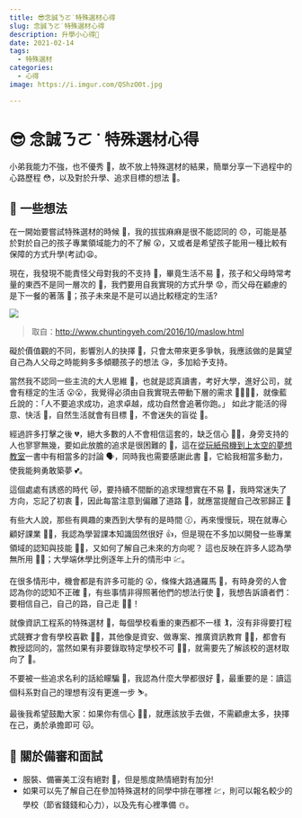 ```yaml
---
title: 😎念誠ㄋㄛ˙特殊選材心得
slug: 念誠ㄋㄛ˙特殊選材心得
description: 升學小心得👋
date: 2021-02-14
tags: 
  - 特殊選材
categories: 
  - 心得
image: https://i.imgur.com/QShzO0t.jpg

---
```


# 😎 念誠ㄋㄛ ˙ 特殊選材心得

小弟我能力不強，也不優秀 🥺，故不放上特殊選材的結果，簡單分享一下過程中的心路歷程 😳，以及對於升學、追求目標的想法 🤫。

## 🐄 一些想法

在一開始要嘗試特殊選材的時候 👻，我的拔拔麻麻是很不能認同的 😞，可能是基於對於自己的孩子專業領域能力的不了解 😲，又或者是希望孩子能用一種比較有保障的方式升學(考試)😩。

現在，我發現不能責怪父母對我的不支持 🤢，畢竟生活不易 🥵，孩子和父母時常考量的東西不是同一層次的 🥱，我們要用自我實現的方式升學 😟，而父母在顧慮的是下一餐的著落 🧐；孩子未來是不是可以過比較穩定的生活?

![](https://i.imgur.com/PLcu3wB.png)

> 取自：http://www.chuntingyeh.com/2016/10/maslow.html

礙於價值觀的不同，影響別人的抉擇 🤔，只會太帶來更多爭執，我應該做的是冀望自己為人父母之時能夠多多傾聽孩子的想法 😘，多加給予支持。

當然我不認同一些主流的大人思維 😤，也就是認真讀書，考好大學，進好公司，就會有穩定的生活 😮😮，我覺得必須由自我實現去帶動下層的需求 🤟🏿🤟🏿，就像藍丘說的：「人不要追求成功，追求卓越，成功自然會追著你跑。」 如此才能活的得意、快活 👏，自然生活就會有目標 🤏，不會迷失的盲從 👀。

經過許多打擊之後 💔，絕大多數的人不會相信這套的，缺乏信心 💪🏻，身旁支持的人也寥寥無幾，要如此放膽的追求是很困難的 🤏，這在[從玩紙飛機到上太空的夢想教室](https://www.books.com.tw/products/0010733630)一書中有相當多的討論 🗣️，同時我也需要感謝此書 💝，它給我相當多動力，使我能夠勇敢築夢 💕。

這個處處有誘惑的時代 😿，要持續不間斷的追求理想實在不易 💨，我時常迷失了方向，忘記了初衷 🎃，因此每當注意到偏離了道路 🌛，就應當提醒自己改邪歸正 🥰

有些大人說，那些有興趣的東西到大學有的是時間 🕜，再來慢慢玩，現在就專心顧好課業 👨‍🎓，我認為學習課本知識固然很好 👍，但是現在不多加以開發一些專業領域的認知與技能 👨‍🏭，又如何了解自己未來的方向呢？ 這也反映在許多人認為學無所用 🙅‍♂️；大學端休學比例逐年上升的情形中 💹。

在很多情形中，機會都是有許多可能的 😲，條條大路通羅馬 🌃，有時身旁的人會認為你的認知不正確 🙈，有些事情非得照著他們的想法行使 🐺，我想告訴讀者們：要相信自己，自己的路，自己走 🚶‍♂️！

就像資訊工程系的特殊選材 🥢，每個學校看重的東西都不一樣 🏌️，沒有非得要打程式競賽才會有學校喜歡 👨‍💻，其他像是資安、做專案、推廣資訊教育 👨‍🏫，都會有教授認同的，當然如果有非要錄取特定學校不可 🙅‍♂️，就需要先了解該校的選材取向了 🤔。

不要被一些追求名利的話給矇騙 🦹，我認為什麼大學都很好 🙂，最重要的是：讀這個科系對自己的理想有沒有更進一步 ⛷️。

最後我希望鼓勵大家：如果你有信心 🤹‍♀️，就應該放手去做，不需顧慮太多，抉擇在己，勇於承擔即可 😽。

## 🦄 關於備審和面試

- 服裝、備審美工沒有絕對 🤝，但是態度熱情絕對有加分!
- 如果可以先了解自己在參加特殊選材的同學中排在哪裡 💹，則可以報名較少的學校（節省錢錢和心力），以及先有心裡準備 ☃️。
